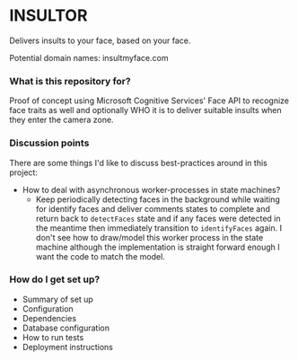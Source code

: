 # INSULTOR

Delivers insults to your face, based on your face.

Potential domain names: insultmyface.com

### What is this repository for? ###

Proof of concept using Microsoft Cognitive Services' Face API to recognize face traits as well and optionally WHO it is to deliver suitable insults when they enter the camera zone.

### Discussion points

There are some things I'd like to discuss best-practices around in this project:

* How to deal with asynchronous worker-processes in state machines?
	- Keep periodically detecting faces in the background while waiting for identify faces and deliver comments states to complete and return back to `detectFaces` state and if any faces were detected in the meantime then immediately transition to `identifyFaces` again. I don't see how to draw/model this worker process in the state machine although the implementation is straight forward enough I want the code to match the model.

### How do I get set up? ###

* Summary of set up
* Configuration
* Dependencies
* Database configuration
* How to run tests
* Deployment instructions